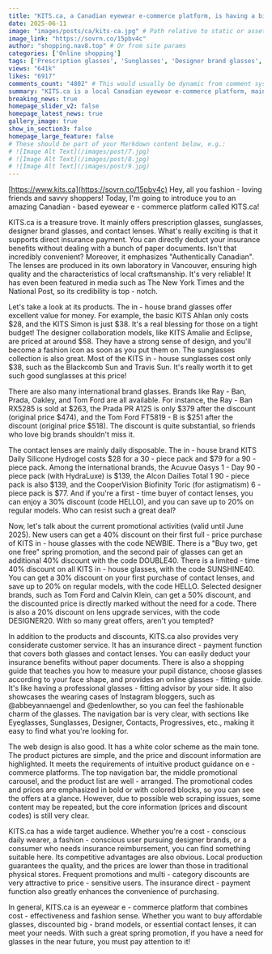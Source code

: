 ```yaml
---
title: "KITS.ca, a Canadian eyewear e-commerce platform, is having a big spring sale! It can meet all your needs for affordable and well - known brand contact lenses."
date: 2025-06-11
image: "images/posts/ca/kits-ca.jpg" # Path relative to static or assets
image_link: "https://sovrn.co/15pbv4c"
author: "shopping.nav8.top" # Or from site params
categories: ['Online shopping']
tags: ['Prescription glasses', 'Sunglasses', 'Designer brand glasses', 'Contact lenses', 'Insurance direct payment service', 'Purchase guide service', 'Online store platform', 'Online store service', 'Promotion Information Services']
views: "641k"
likes: "6917"
comments_count: "4802" # This would usually be dynamic from comment system
summary: "KITS.ca is a local Canadian eyewear e-commerce platform, mainly dealing in prescription glasses, sunglasses, contact lenses, etc. Its own-brand products offer high cost-performance, while there are significant discounts on international brands and many promotions on contact lenses. As of June 2025, it has rich promotions, considerate user service, and its web design meets users' needs. It has a wide audience and obvious advantages, making it worthy of attention for those with eyewear needs."
breaking_news: true   
homepage_slider_v2: false  
homepage_latest_news: true  
gallery_image: true  
show_in_section3: false
homepage_large_feature: false
# These should be part of your Markdown content below, e.g.:
# ![Image Alt Text](/images/post/7.jpg)
# ![Image Alt Text](/images/post/8.jpg)
# ![Image Alt Text](/images/post/9.jpg)
---
```

[https://www.kits.ca](https://sovrn.co/15pbv4c)
Hey, all you fashion - loving friends and savvy shoppers! Today, I'm going to introduce you to an amazing Canadian - based eyewear e - commerce platform called KITS.ca!

KITS.ca is a treasure trove. It mainly offers prescription glasses, sunglasses, designer brand glasses, and contact lenses. What's really exciting is that it supports direct insurance payment. You can directly deduct your insurance benefits without dealing with a bunch of paper documents. Isn't that incredibly convenient? Moreover, it emphasizes "Authentically Canadian". The lenses are produced in its own laboratory in Vancouver, ensuring high quality and the characteristics of local craftsmanship. It's very reliable! It has even been featured in media such as The New York Times and the National Post, so its credibility is top - notch.

Let's take a look at its products. The in - house brand glasses offer excellent value for money. For example, the basic KITS Ahlan only costs $28, and the KITS Simon is just $38. It's a real blessing for those on a tight budget! The designer collaboration models, like KITS Amalie and Eclipse, are priced at around $58. They have a strong sense of design, and you'll become a fashion icon as soon as you put them on. The sunglasses collection is also great. Most of the KITS in - house sunglasses cost only $38, such as the Blackcomb Sun and Travis Sun. It's really worth it to get such good sunglasses at this price!

There are also many international brand glasses. Brands like Ray - Ban, Prada, Oakley, and Tom Ford are all available. For instance, the Ray - Ban RX5285 is sold at $263, the Prada PR A12S is only $379 after the discount (original price $474), and the Tom Ford FT5819 - B is $251 after the discount (original price $518). The discount is quite substantial, so friends who love big brands shouldn't miss it.

The contact lenses are mainly daily disposable. The in - house brand KITS Daily Silicone Hydrogel costs $28 for a 30 - piece pack and $79 for a 90 - piece pack. Among the international brands, the Acuvue Oasys 1 - Day 90 - piece pack (with HydraLuxe) is $139, the Alcon Dailies Total 1 90 - piece pack is also $139, and the CooperVision Biofinity Toric (for astigmatism) 6 - piece pack is $77. And if you're a first - time buyer of contact lenses, you can enjoy a 30% discount (code HELLO), and you can save up to 20% on regular models. Who can resist such a great deal?

Now, let's talk about the current promotional activities (valid until June 2025). New users can get a 40% discount on their first full - price purchase of KITS in - house glasses with the code NEWBIE. There is a "Buy two, get one free" spring promotion, and the second pair of glasses can get an additional 40% discount with the code DOUBLE40. There is a limited - time 40% discount on all KITS in - house glasses, with the code SUNSHINE40. You can get a 30% discount on your first purchase of contact lenses, and save up to 20% on regular models, with the code HELLO. Selected designer brands, such as Tom Ford and Calvin Klein, can get a 50% discount, and the discounted price is directly marked without the need for a code. There is also a 20% discount on lens upgrade services, with the code DESIGNER20. With so many great offers, aren't you tempted?

In addition to the products and discounts, KITS.ca also provides very considerate customer service. It has an insurance direct - payment function that covers both glasses and contact lenses. You can easily deduct your insurance benefits without paper documents. There is also a shopping guide that teaches you how to measure your pupil distance, choose glasses according to your face shape, and provides an online glasses - fitting guide. It's like having a professional glasses - fitting advisor by your side. It also showcases the wearing cases of Instagram bloggers, such as @abbeyannaengel and @edenlowther, so you can feel the fashionable charm of the glasses. The navigation bar is very clear, with sections like Eyeglasses, Sunglasses, Designer, Contacts, Progressives, etc., making it easy to find what you're looking for.

The web design is also good. It has a white color scheme as the main tone. The product pictures are simple, and the price and discount information are highlighted. It meets the requirements of intuitive product guidance on e - commerce platforms. The top navigation bar, the middle promotional carousel, and the product list are well - arranged. The promotional codes and prices are emphasized in bold or with colored blocks, so you can see the offers at a glance. However, due to possible web scraping issues, some content may be repeated, but the core information (prices and discount codes) is still very clear.

KITS.ca has a wide target audience. Whether you're a cost - conscious daily wearer, a fashion - conscious user pursuing designer brands, or a consumer who needs insurance reimbursement, you can find something suitable here. Its competitive advantages are also obvious. Local production guarantees the quality, and the prices are lower than those in traditional physical stores. Frequent promotions and multi - category discounts are very attractive to price - sensitive users. The insurance direct - payment function also greatly enhances the convenience of purchasing.

In general, KITS.ca is an eyewear e - commerce platform that combines cost - effectiveness and fashion sense. Whether you want to buy affordable glasses, discounted big - brand models, or essential contact lenses, it can meet your needs. With such a great spring promotion, if you have a need for glasses in the near future, you must pay attention to it! 
